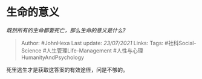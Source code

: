 # 生命的意义
*既然所有的生命都要死亡，那么生命的意义是什么?*

> Author: #JohnHexa
Last update: *23/07/2021* 
Links: 
Tags: #社科Social-Science #人生管理Life-Management #人性与心理HumanityAndPsychology 

 
死里逃生才是获取这答案的有效途径，问是不够的。



